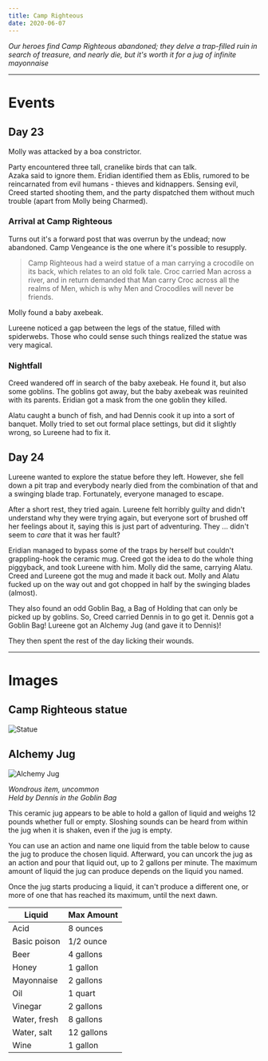```yaml
---
title: Camp Righteous
date: 2020-06-07
---
```

*Our heroes find Camp Righteous abandoned; they delve a trap-filled ruin in search of treasure, and nearly die, but it's worth it for a jug of infinite mayonnaise*

---

# Events

## Day 23

Molly was attacked by a boa constrictor.  

Party encountered three tall, cranelike birds that can talk.  
Azaka said to ignore them. Eridian identified them as Eblis, rumored to be reincarnated from evil humans - thieves and kidnappers. Sensing evil, Creed started shooting them, and the party dispatched them without much trouble (apart from Molly being Charmed). 

### Arrival at Camp Righteous

Turns out it's a forward post that was overrun by the undead; now abandoned. Camp Vengeance is the one where it's possible to resupply.

> Camp Righteous had a weird statue of a man carrying a crocodile on its back, which relates to an old folk tale. Croc carried Man across a river, and in return demanded that Man carry Croc across all the realms of Men, which is why Men and Crocodiles will never be friends.

Molly found a baby axebeak.

Lureene noticed a gap between the legs of the statue, filled with spiderwebs. Those who could sense such things realized the statue was very magical.  

### Nightfall

Creed wandered off in search of the baby axebeak. He found it, but also some goblins. The goblins got away, but the baby axebeak was reuinited with its parents. Eridian got a mask from the one goblin they killed.

Alatu caught a bunch of fish, and had Dennis cook it up into a sort of banquet. Molly tried to set out formal place settings, but did it slightly wrong, so Lureene had to fix it.

## Day 24

Lureene wanted to explore the statue before they left. However, she fell down a pit trap and everybody nearly died from the combination of that and a swinging blade trap. Fortunately, everyone managed to escape.

After a short rest, they tried again. Lureene felt horribly guilty and didn't understand why they were trying again, but everyone sort of brushed off her feelings about it, saying this is just part of adventuring. They ... didn't seem to *care* that it was her fault?

Eridian managed to bypass some of the traps by herself but couldn't grappling-hook the ceramic mug. Creed got the idea to do the whole thing piggyback, and took Lureene with him. Molly did the same, carrying Alatu. Creed and Lureene got the mug and made it back out. Molly and Alatu fucked up on the way out and got chopped in half by the swinging blades (almost).

They also found an odd Goblin Bag, a Bag of Holding that can only be picked up by goblins. So, Creed carried Dennis in to go get it. Dennis got a Goblin Bag! Lureene got an Alchemy Jug (and gave it to Dennis)!

They then spent the rest of the day licking their wounds.

---

# Images

## Camp Righteous statue

![Statue](https://i.imgur.com/qEBl7zK.png)

## Alchemy Jug

![Alchemy Jug](https://i.imgur.com/6rtSfNn.png)

*Wondrous item, uncommon*  
*Held by Dennis in the Goblin Bag*

This ceramic jug appears to be able to hold a gallon of liquid and weighs 12 pounds whether full or empty. Sloshing sounds can be heard from within the jug when it is shaken, even if the jug is empty.

You can use an action and name one liquid from the table below to cause the jug to produce the chosen liquid. Afterward, you can uncork the jug as an action and pour that liquid out, up to 2 gallons per minute. The maximum amount of liquid the jug can produce depends on the liquid you named.

Once the jug starts producing a liquid, it can't produce a different one, or more of one that has reached its maximum, until the next dawn.

| Liquid | Max Amount |
| -- | -- |
| Acid | 8 ounces |
| Basic poison | 1/2 ounce |
| Beer | 4 gallons |
| Honey | 1 gallon |
| Mayonnaise | 2 gallons |
| Oil | 1 quart |
| Vinegar | 2 gallons |
| Water, fresh | 8 gallons |
| Water, salt | 12 gallons |
| Wine | 1 gallon |